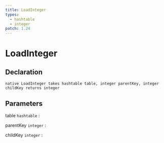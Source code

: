 ```yaml
---
title: LoadInteger
types:
  - hashtable
  - integer
patch: 1.24
---
```


# LoadInteger

## Declaration

```jass
native LoadInteger takes hashtable table, integer parentKey, integer childKey returns integer
```

## Parameters
table `hashtable`
: 

parentKey `integer`
: 

childKey `integer`
: 
